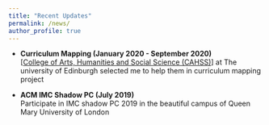 ```yaml
---
title: "Recent Updates"
permalink: /news/
author_profile: true
---
```


* **Curriculum Mapping (January 2020 - September 2020)**  
[[College of Arts, Humanities and Social Science (CAHSS)](https://www.ed.ac.uk/arts-humanities-soc-sci)] at The university of Edinburgh selected me to help them in curriculum mapping project

* **ACM IMC Shadow PC (July 2019)**  
Participate in IMC shadow PC 2019 in the beautiful campus of Queen Mary University of London 

